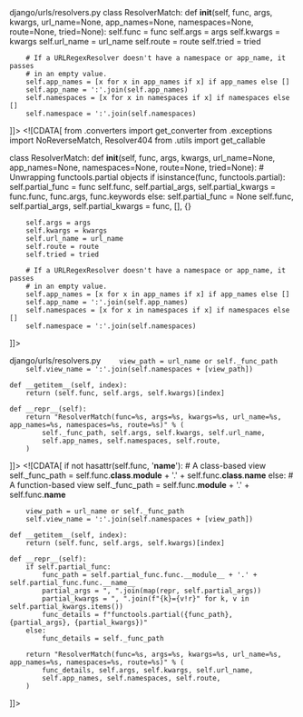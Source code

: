 <change>
    <file change-number-for-this-file="1">django/urls/resolvers.py</file>
    <original line-count="20" no-ellipsis="true"><![CDATA[
from .converters import get_converter
from .exceptions import NoReverseMatch, Resolver404
from .utils import get_callable


class ResolverMatch:
    def __init__(self, func, args, kwargs, url_name=None, app_names=None, namespaces=None, route=None, tried=None):
        self.func = func
        self.args = args
        self.kwargs = kwargs
        self.url_name = url_name
        self.route = route
        self.tried = tried

        # If a URLRegexResolver doesn't have a namespace or app_name, it passes
        # in an empty value.
        self.app_names = [x for x in app_names if x] if app_names else []
        self.app_name = ':'.join(self.app_names)
        self.namespaces = [x for x in namespaces if x] if namespaces else []
        self.namespace = ':'.join(self.namespaces)
]]></original>
    <modified no-ellipsis="true"><![CDATA[
from .converters import get_converter
from .exceptions import NoReverseMatch, Resolver404
from .utils import get_callable

class ResolverMatch:
    def __init__(self, func, args, kwargs, url_name=None, app_names=None, namespaces=None, route=None, tried=None):
        # Unwrapping functools.partial objects
        if isinstance(func, functools.partial):
            self.partial_func = func
            self.func, self.partial_args, self.partial_kwargs = func.func, func.args, func.keywords
        else:
            self.partial_func = None
            self.func, self.partial_args, self.partial_kwargs = func, [], {}
        
        self.args = args
        self.kwargs = kwargs
        self.url_name = url_name
        self.route = route
        self.tried = tried

        # If a URLRegexResolver doesn't have a namespace or app_name, it passes
        # in an empty value.
        self.app_names = [x for x in app_names if x] if app_names else []
        self.app_name = ':'.join(self.app_names)
        self.namespaces = [x for x in namespaces if x] if namespaces else []
        self.namespace = ':'.join(self.namespaces)
]]></modified>
</change>

<change>
    <file change-number-for-this-file="2">django/urls/resolvers.py</file>
    <original line-count="12" no-ellipsis="true"><![CDATA[
        if not hasattr(func, '__name__'):
            # A class-based view
            self._func_path = func.__class__.__module__ + '.' + func.__class__.__name__
        else:
            # A function-based view
            self._func_path = func.__module__ + '.' + func.__name__

        view_path = url_name or self._func_path
        self.view_name = ':'.join(self.namespaces + [view_path])

    def __getitem__(self, index):
        return (self.func, self.args, self.kwargs)[index]

    def __repr__(self):
        return "ResolverMatch(func=%s, args=%s, kwargs=%s, url_name=%s, app_names=%s, namespaces=%s, route=%s)" % (
            self._func_path, self.args, self.kwargs, self.url_name,
            self.app_names, self.namespaces, self.route,
        )
]]></original>
    <modified no-ellipsis="true"><![CDATA[
        if not hasattr(self.func, '__name__'):
            # A class-based view
            self._func_path = self.func.__class__.__module__ + '.' + self.func.__class__.__name__
        else:
            # A function-based view
            self._func_path = self.func.__module__ + '.' + self.func.__name__

        view_path = url_name or self._func_path
        self.view_name = ':'.join(self.namespaces + [view_path])

    def __getitem__(self, index):
        return (self.func, self.args, self.kwargs)[index]

    def __repr__(self):
        if self.partial_func:
            func_path = self.partial_func.func.__module__ + '.' + self.partial_func.func.__name__
            partial_args = ", ".join(map(repr, self.partial_args))
            partial_kwargs = ", ".join(f"{k}={v!r}" for k, v in self.partial_kwargs.items())
            func_details = f"functools.partial({func_path}, {partial_args}, {partial_kwargs})"
        else:
            func_details = self._func_path
            
        return "ResolverMatch(func=%s, args=%s, kwargs=%s, url_name=%s, app_names=%s, namespaces=%s, route=%s)" % (
            func_details, self.args, self.kwargs, self.url_name,
            self.app_names, self.namespaces, self.route,
        )
]]></modified>
</change>

